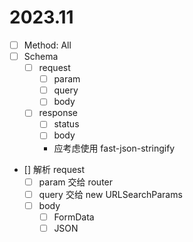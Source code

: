 # 2023.11

- [ ] Method: All
- [ ] Schema
  - [ ] request
    - [ ] param
    - [ ] query
    - [ ] body
  - [ ] response
    - [ ] status
    - [ ] body
    - 应考虑使用 fast-json-stringify

- [] 解析 request
  - [ ] param 交给 router
  - [ ] query 交给 new URLSearchParams
  - [ ] body
    - [ ] FormData
    - [ ] JSON